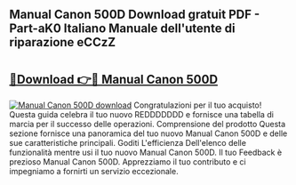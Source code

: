 ## Manual Canon 500D Download gratuit PDF - Part-aK0 Italiano Manuale dell'utente di riparazione eCCzZ

# <h2><a href="http://dfduu7p.blite.top/?on=Manual+Canon+500D">🔗Download 👉🔴 Manual Canon 500D</a></h2>

[![Manual Canon 500D download](https://i.imgur.com/lujVjoI.png)](http://dfduu7p.blite.top/?on=Manual+Canon+500D)
Congratulazioni per il tuo acquisto! Questa guida celebra il tuo nuovo REDDDDDDD e fornisce una tabella di marcia per il successo delle operazioni. Comprensione del prodotto Questa sezione fornisce una panoramica del tuo nuovo Manual Canon 500D e delle sue caratteristiche principali. Goditi L'efficienza Dell'elenco delle funzionalità mentre usi il tuo nuovo Manual Canon 500D. Il tuo Feedback è prezioso Manual Canon 500D. Apprezziamo il tuo contributo e ci impegniamo a fornirti un servizio eccezionale.
